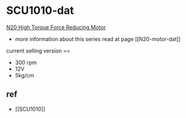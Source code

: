 
# SCU1010-dat

[N20 High Torque Force Reducing Motor](https://www.electrodragon.com/product/n20-high-torque-force-reducing-motor/)

- more information about this series read at page [[N20-motor-dat]]

current selling version == 
- 300 rpm 
- 12V 
- 5kg/cm


## ref 

- [[SCU1010]]